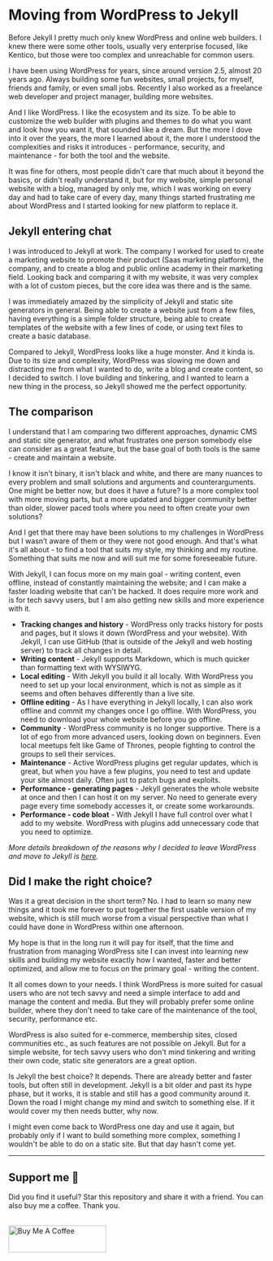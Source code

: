 # Moving from WordPress to Jekyll

Before Jekyll I pretty much only knew WordPress and online web builders. I knew there were some other tools, usually very enterprise focused, like Kentico, but those were too complex and unreachable for common users.

I have been using WordPress for years, since around version 2.5, almost 20 years ago. Always building some fun websites, small projects, for myself, friends and family, or even small jobs. Recently I also worked as a freelance web developer and project manager, building more websites.

And I like WordPress. I like the ecosystem and its size. To be able to customize the web builder with plugins and themes to do what you want and look how you want it, that sounded like a dream. But the more I dove into it over the years, the more I learned about it, the more I understood the complexities and risks it introduces - performance, security, and maintenance - for both the tool and the website.

It was fine for others, most people didn't care that much about it beyond the basics, or didn't really understand it, but for my website, simple personal website with a blog, managed by only me, which I was working on every day and had to take care of every day, many things started frustrating me about WordPress and I started looking for new platform to replace it.

## Jekyll entering chat

I was introduced to Jekyll at work. The company I worked for used to create a marketing website to promote their product (Saas marketing platform), the company, and to create a blog and public online academy in their marketing field. Looking back and comparing it with my website, it was very complex with a lot of custom pieces, but the core idea was there and is the same.

I was immediately amazed by the simplicity of Jekyll and static site generators in general. Being able to create a website just from a few files, having everything is a simple folder structure, being able to create templates of the website with a few lines of code, or using text files to create a basic database.

Compared to Jekyll, WordPress looks like a huge monster. And it kinda is. Due to its size and complexity, WordPress was slowing me down and distracting me from what I wanted to do, write a blog and create content, so I decided to switch. I love building and tinkering, and I wanted to learn a new thing in the process, so Jekyll showed me the perfect opportunity.

## The comparison

I understand that I am comparing two different approaches, dynamic CMS and static site generator, and what frustrates one person somebody else can consider as a great feature, but the base goal of both tools is the same - create and maintain a website.

I know it isn't binary, it isn't black and white, and there are many nuances to every problem and small solutions and arguments and counterarguments. One might be better now, but does it have a future? Is a more complex tool with more moving parts, but a more updated and bigger community better than older, slower paced tools where you need to often create your own solutions?

And I get that there may have been solutions to my challenges in WordPress but I wasn’t aware of them or they were not good enough. And that's what it's all about - to find a tool that suits my style, my thinking and my routine. Something that suits me now and will suit me for some foreseeable future.

With Jekyll, I can focus more on my main goal - writing content, even offline, instead of constantly maintaining the website; and I can make a faster loading website that can't be hacked. It does require more work and is for tech savvy users, but I am also getting new skills and more experience with it.

- **Tracking changes and history** - WordPress only tracks history for posts and pages, but it slows it down (WordPress and your website). With Jekyll, I can use GitHub (that is outside of the Jekyll and web hosting server) to track all changes in detail.
- **Writing content** - Jekyll supports Markdown, which is much quicker than formatting text with WYSIWYG.
- **Local editing** - With Jekyll you build it all locally. With WordPress you need to set up your local environment, which is not as simple as it seems and often behaves differently than a live site.
- **Offline editing** - As I have everything in Jekyll locally, I can also work offline and commit my changes once I go offline. With WordPress, you need to download your whole website before you go offline.
- **Community** - WordPress community is no longer supportive. There is a lot of ego from more advanced users, looking down on beginners. Even local meetups felt like Game of Thrones, people fighting to control the groups to sell their services.
- **Maintenance** - Active WordPress plugins get regular updates, which is great, but when you have a few plugins, you need to test and update your site almost daily. Often just to patch bugs and exploits.
- **Performance - generating pages** - Jekyll generates the whole website at once and then I can host it on my server. No need to generate every page every time somebody accesses it, or create some workarounds.
- **Performance - code bloat** - With Jekyll I have full control over what I add to my website. WordPress with plugins add unnecessary code that you need to optimize.

_More details breakdown of the reasons why I decided to leave WordPress and move to Jekyll is [here](https://github.com/mareklexuan/jekyll-tips-tricks/blob/main/posts/reasons-why-i-chose-jekyll-over-wordpress.md)._

## Did I make the right choice?

Was it a great decision in the short term? No. I had to learn so many new things and it took me forever to put together the first usable version of my website, which is still much worse from a visual perspective than what I could have done in WordPress within one afternoon.

My hope is that in the long run it will pay for itself, that the time and frustration from managing WordPress site I can invest into learning new skills and building my website exactly how I wanted, faster and better optimized, and allow me to focus on the primary goal - writing the content.

It all comes down to your needs. I think WordPress is more suited for casual users who are not tech savvy and need a simple interface to add and manage the content and media. But they will probably prefer some online builder, where they don't need to take care of the maintenance of the tool, security, performance etc.

WordPress is also suited for e-commerce, membership sites, closed communities etc., as such features are not possible on Jekyll. But for a simple website, for tech savvy users who don't mind tinkering and writing their own code, static site generators are a great option.

Is Jekyll the best choice? It depends. There are already better and faster tools, but often still in development. Jekyll is a bit older and past its hype phase, but it works, it is stable and still has a good community around it. Down the road I might change my mind and switch to something else. If it would cover my then needs butter, why now.

I might even come back to WordPress one day and use it again, but probably only if I want to build something more complex, something I wouldn't be able to do on a static site. But that day hasn't come yet.

---

## Support me 💓

Did you find it useful? Star this repository and share it with a friend. You can also buy me a coffee. Thank you.

<br>
<a href="https://www.buymeacoffee.com/mareklexuan" target="_blank"><img src="https://cdn.buymeacoffee.com/buttons/v2/default-yellow.png" alt="Buy Me A Coffee" style="height: 53px !important;width: 192px !important;" ></a>
<br>
